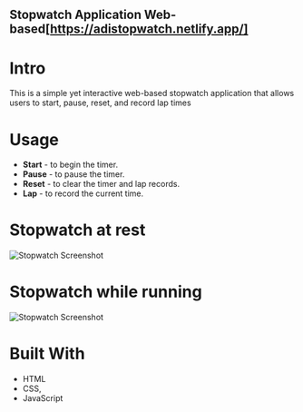 ## Stopwatch Application Web-based[https://adistopwatch.netlify.app/]
# Intro
This is a simple yet interactive web-based stopwatch application that allows users to start, pause, reset, and record lap times
# Usage
- **Start** - to begin the timer.
- **Pause**  - to pause the timer.
- **Reset** -  to clear the timer and lap records.
- **Lap**  - to record the current time.

# Stopwatch at rest
![Stopwatch Screenshot](images/Stopwatch_rest.jpeg)

# Stopwatch while running
![Stopwatch Screenshot](images/Stopwatch.jpeg)

# Built With
- HTML
- CSS,
- JavaScript
